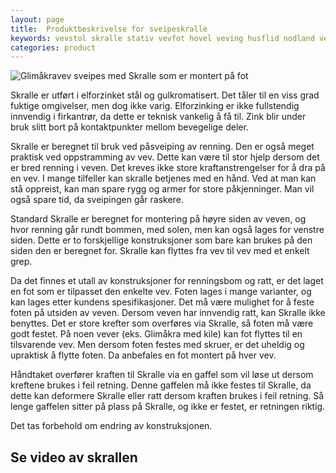 ```yaml
---
layout: page
title:  Produktbeskrivelse for sveipeskralle
keywords: vevstol skralle stativ vevfot hovel veving husflid nodland vev produksjon
categories: product
---
```


<img src="<%= relative_url '/images/image06_thumb.jpg' %>"
     alt="Glimåkravev sveipes med Skralle som er montert på fot" />

<p class="block">
  Skralle er utført i elforzinket stål og gulkromatisert.
  Det tåler til en viss grad fuktige omgivelser, men dog ikke varig.
  Elforzinking er ikke fullstendig innvendig i firkantrør,
  da dette er teknisk vankelig å få til.
  Zink blir under bruk slitt bort på kontaktpunkter mellom bevegelige deler.
</p>

<p class="block">
  Skralle er beregnet til bruk ved påsveiping av renning.
  Den er også meget praktisk ved oppstramming av vev.
  Dette kan være til stor hjelp dersom det er bred renning i veven.
  Det kreves ikke store kraftanstrengelser for å dra på en vev.
  I mange tilfeller kan skralle betjenes med en hånd.
  Ved at man kan stå oppreist,
  kan man spare rygg og armer for store påkjenninger.
  Man vil også spare tid, da sveipingen går raskere.
</p>

<p class="block">
  Standard Skralle er beregnet for montering på høyre siden av veven,
  og hvor renning går rundt bommen, med solen,
  men kan også lages for venstre siden.
  Dette er to forskjellige konstruksjoner som bare kan
  brukes på den siden den er beregnet for.
  Skralle kan flyttes fra vev til vev med et enkelt grep.
</p>

<p class="block">
  Da det finnes et utall av konstruksjoner for renningsbom og ratt,
  er det laget en fot som er tilpasset den enkelte vev.
  Foten lages i mange varianter, og kan lages etter kundens spesifikasjoner.
  Det må være mulighet for å feste foten på utsiden av veven.
  Dersom veven har innvendig ratt, kan Skralle ikke benyttes.
  Det er store krefter som overføres via Skralle,
  så foten må være godt festet.
  På noen vever (eks. Glimåkra med kile)
  kan fot flyttes til en tilsvarende vev.
  Men dersom foten festes med skruer,
  er det uheldig og upraktisk å flytte foten.
  Da anbefales en fot montert på hver vev.
</p>

<p class="block">
  Håndtaket overfører kraften til Skralle via en gaffel
  som vil løse ut dersom kreftene brukes i feil retning.
  Denne gaffelen må ikke festes til Skralle,
  da dette kan deformere Skralle
  eller ratt dersom kraften brukes i feil retning.
  Så lenge gaffelen sitter på plass på Skralle,
  og ikke er festet, er retningen riktig.
</p>

<p class="block">
  Det tas forbehold om endring av konstruksjonen.
</p>

<h2 class="is-size-2">Se video av skrallen</h2>

<object width="425" height="350">
  <param name="movie" value="http://www.youtube.com/v/dLfR0z1Q27Q" />
  <embed src="http://www.youtube.com/v/dLfR0z1Q27Q" type="application/x-shockwave-flash" width="425" height="350" />
</object>
